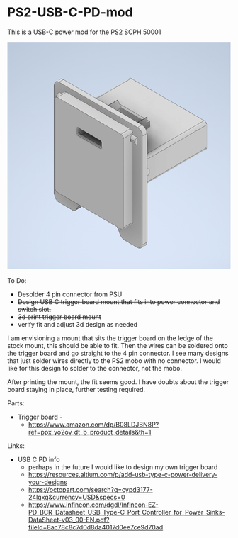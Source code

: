 # PS2-USB-C-PD-mod

This is a USB-C power mod for the PS2 SCPH 50001

![sample](images/preview1.png )

To Do:
  - Desolder 4 pin connector from PSU
  - ~~Design USB C trigger board mount that fits into power connector and switch slot.~~
  - ~~3d print trigger board mount~~
  - verify fit and adjust 3d design as needed

I am envisioning a mount that sits the trigger board on the ledge of the stock mount, this should be able to fit. Then the wires can be soldered onto the trigger board and go straight to the 4 pin connector. I see many designs that just solder wires directly to the PS2 mobo with no connector. I would like for this design to solder to the connector, not the mobo.

After printing the mount, the fit seems good. I have doubts about the trigger board staying in place, further testing required.

Parts:
  - Trigger board -
    - https://www.amazon.com/dp/B08LDJBN8P?ref=ppx_yo2ov_dt_b_product_details&th=1

Links:
 - USB C PD info
   - perhaps in the future I would like to design my own trigger board
   - https://resources.altium.com/p/add-usb-type-c-power-delivery-your-designs
   - https://octopart.com/search?q=cypd3177-24lqxq&currency=USD&specs=0
   - https://www.infineon.com/dgdl/Infineon-EZ-PD_BCR_Datasheet_USB_Type-C_Port_Controller_for_Power_Sinks-DataSheet-v03_00-EN.pdf?fileId=8ac78c8c7d0d8da4017d0ee7ce9d70ad
